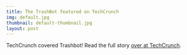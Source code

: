 ```yaml
---
title: The TrashBot featured on TechCrunch
img: default.jpg
thumbnail: default-thumbnail.jpg
layout: post
---
```


TechCrunch covered Trashbot! Read the full story [over at TechCrunch](http://techcrunch.com/2016/02/09/the-trashbot-will-eat-and-sort-your-garbage/).
